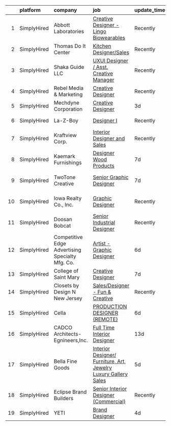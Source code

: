 

|    | platform    | company                                         | job                                                                                                                                                                           | update_time   | location                |
|---:|:------------|:------------------------------------------------|:------------------------------------------------------------------------------------------------------------------------------------------------------------------------------|:--------------|:------------------------|
|  1 | SimplyHired | Abbott Laboratories                             | [Creative Designer - Lingo Biowearables](https://www.simplyhired.com/job/hYlYE9nCEdqPA7gegnvIiO2tQz03hFgzeK6pG_5jFy1lez2mkvqrbA?q=creative+designer)                          | Recently      | Alameda, CA             |
|  2 | SimplyHired | Thomas Do It Center                             | [Kitchen Designer/Sales](https://www.simplyhired.com/job/LwLncBTUgm6JI5Urys7dQX8AbIIbdkPBeuG_ZMFlL3K9qheBmtW1Aw?q=creative+designer)                                          | Recently      | Gallipolis, OH          |
|  3 | SimplyHired | Shaka Guide LLC                                 | [UXUI Designer / Asst. Creative Manager](https://www.simplyhired.com/job/X18h4K7Gnc7H9HR2CpVX7aW9dS9kCYLz93XD_5Zi_VnqphHdodlugA?q=creative+designer)                          | Recently      | Remote                  |
|  4 | SimplyHired | Rebel Media & Marketing                         | [Creative Designer](https://www.simplyhired.com/job/NUMXmQam_eB2pAaH1tPo3IqDX1-U2CnnCibxrzdPp7A2NkzVF9wDOg?q=creative+designer)                                               | Recently      | Remote                  |
|  5 | SimplyHired | Mechdyne Corporation                            | [Creative Designer](https://www.simplyhired.com/job/UKxPuWfwLiuizxm25M1WGFoxGJKVhaG868a7x8S04vFu7tWJJgqj6A?q=creative+designer)                                               | 3d            | Mountain View, CA       |
|  6 | SimplyHired | La-Z-Boy                                        | [Designer I](https://www.simplyhired.com/job/C9xxRPr73oyFF2Qznu8m2rh9ECPgKNm8NIacRK6NItDhJosSYDnhjg?q=creative+designer)                                                      | Recently      | Lancaster, PA           |
|  7 | SimplyHired | Kraftview Corp.                                 | [Interior Designer and Sales](https://www.simplyhired.com/job/GKNoMf-P8vCCqrNsLklTcdNXlssxadrc3J7QXoFMPgwSEYQJ3m3lmQ?q=creative+designer)                                     | Recently      | San Leandro, CA         |
|  8 | SimplyHired | Kaemark Furnishings                             | [Designer Wood Products](https://www.simplyhired.com/job/K_uk8s_dhfotIk8ZxnjD6ypxApLFa03YfhjejG4pLnWaMSMVArU8Lw?q=creative+designer)                                          | 7d            | Giddings, TX            |
|  9 | SimplyHired | TwoTone Creative                                | [Senior Graphic Designer](https://www.simplyhired.com/job/97bbviq3_Rlb9hQeZdiyx4dFj72yyy1usAPMGwRUrqSfw_ovKCHSNA?q=creative+designer)                                         | 7d            | West Des Moines, IA     |
| 10 | SimplyHired | Iowa Realty Co., Inc.                           | [Graphic Designer](https://www.simplyhired.com/job/bQcYjmYGzbeOknFFt_toL3djrP5U-d_2EwfniEYnpWAcK22XkKTGNQ?q=creative+designer)                                                | Recently      | West Des Moines, IA     |
| 11 | SimplyHired | Doosan Bobcat                                   | [Senior Industrial Designer](https://www.simplyhired.com/job/t9gcUVNdYD9rFUci2nWQrqisloKpJ2SLm-MKmhdUTxyG4kpTA2nF5A?q=creative+designer)                                      | Recently      | Bismarck, ND            |
| 12 | SimplyHired | Competitive Edge Advertising Specialty Mfg. Co. | [Artist - Graphic Designer](https://www.simplyhired.com/job/2sKOz2v2YmAwBkfhJpvElhPrVYSc6o35bLCA6OKNbo84-XZkkwXUog?q=creative+designer)                                       | 6d            | Des Moines, IA          |
| 13 | SimplyHired | College of Saint Mary                           | [Creative Designer](https://www.simplyhired.com/job/bVKwxbsADV8rthOjwQSXcRAzrSjhzXmlqVcmDvI8VEf795Dk3TVBSg?q=creative+designer)                                               | 7d            | Omaha, NE               |
| 14 | SimplyHired | Closets by Design N New Jersey                  | [Sales/Designer - Fun & Creative](https://www.simplyhired.com/job/cjiEdc0XssWmpix1aSL7vKdm1i35NNiL9xOF7uWXW6Z1gnZSxY0mzg?q=creative+designer)                                 | Recently      | New Jersey +4 locations |
| 15 | SimplyHired | Cella                                           | [PRODUCTION DESIGNER (REMOTE)](https://www.simplyhired.com/job/jphCQTBZ3XUNnrEbnNGlePiM-sZU_vHFRC7yadwCus4q2uLi3XX4UA?q=creative+designer)                                    | 6d            | Remote                  |
| 16 | SimplyHired | CADCO Architects-Egnineers,Inc.                 | [Full Time Interior Designer](https://www.simplyhired.com/job/WmW2d3xWULF0MsXSwsyN5ImLsZSvBOXR7LDbB0AbAqmC9dpLQBwbEw?q=creative+designer)                                     | 13d           | Abilene, TX             |
| 17 | SimplyHired | Bella Fine Goods                                | [Interior Designer/ Furniture, Art, Jewelry Luxury Gallery Sales](https://www.simplyhired.com/job/2RoFHqnuBFzZQG6w_0GT_VriIPE3eR6mv8nRvwCIRuDRCzAyzQ62Fw?q=creative+designer) | 5d            | Jackson, WY             |
| 18 | SimplyHired | Eclipse Brand Builders                          | [Senior Interior Designer (Commercial)](https://www.simplyhired.com/job/O31U44uTvCk6Md1bmIgfETA3an8SYJZ4OGX3bWRyC4ZDMFwFD5AwCg?q=creative+designer)                           | Recently      | Suwanee, GA             |
| 19 | SimplyHired | YETI                                            | [Brand Designer](https://www.simplyhired.com/job/CiMuVz6836Lk8Fn1pgoBIRjIDQVesOiiDiloBumdqrlwNc17tPVYKg?q=creative+designer)                                                  | 4d            | Austin, TX              |